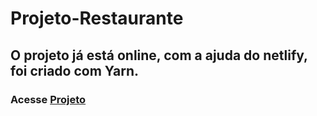 # Projeto-Restaurante
## O projeto já está online, com a ajuda do netlify, foi criado com Yarn.
### Acesse [Projeto](https://restaurantesdiosearch.netlify.app/)
